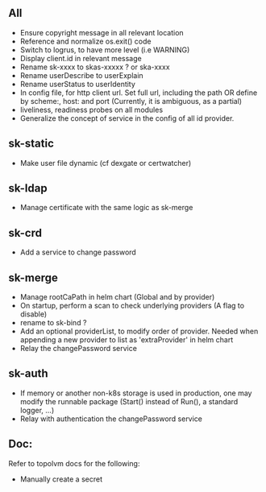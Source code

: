 
## All

- Ensure copyright message in all relevant location
- Reference and normalize os.exit() code
- Switch to logrus, to have more level (i.e WARNING)
- Display client.id in relevant message
- Rename sk-xxxx to skas-xxxxx ? or ska-xxxx
- Rename userDescribe to userExplain
- Rename userStatus to userIdentity
- In config file, for http client url. Set full url, including the path OR define by scheme:, host: and port (Currently, it is ambiguous, as a partial)
- liveliness, readiness probes on all modules
- Generalize the concept of service in the config of all id provider. 
 
## sk-static

- Make user file dynamic (cf dexgate or certwatcher)

## sk-ldap

- Manage certificate with the same logic as sk-merge

## sk-crd

- Add a service to change password

## sk-merge

- Manage rootCaPath in helm chart (Global and  by provider)
- On startup, perform a scan to check underlying providers (A flag to disable)
- rename to sk-bind ?
- Add an optional providerList, to modify order of provider. Needed when appending a new provider to list as 'extraProvider' in helm chart
- Relay the changePassword service

## sk-auth

- If memory or another non-k8s storage is used in production, one may modify the runnable package (Start() instead of Run(), a standard logger, ...)
- Relay with authentication the changePassword service


## Doc:

Refer to topolvm docs for the following:
- Manually create a secret



